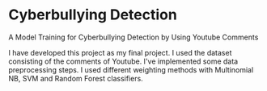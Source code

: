 # Cyberbullying Detection
A Model Training for Cyberbullying Detection by Using Youtube Comments

I have developed this project as my final project. I used the dataset consisting of the comments of Youtube. I've implemented some data preprocessing steps. I used different weighting methods with Multinomial NB, SVM and Random Forest classifiers. 

